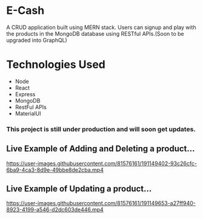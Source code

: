 # E-Cash
A CRUD application built using MERN stack. Users can signup and play with the products in the MongoDB database using RESTful APIs.(Soon to be upgraded into GraphQL)

# Technologies Used
* Node
* React
* Express
* MongoDB
* RestFul APIs
* MaterialUI


### This project is still under production and will soon get updates.


## Live Example of Adding and Deleting a product...


https://user-images.githubusercontent.com/81576161/191149402-93c26cfc-6ba9-4ca3-8d9e-49bbe8de2cba.mp4


## Live Example of Updating a product...


https://user-images.githubusercontent.com/81576161/191149653-a27ff940-8923-4199-a546-d2dc603de446.mp4
